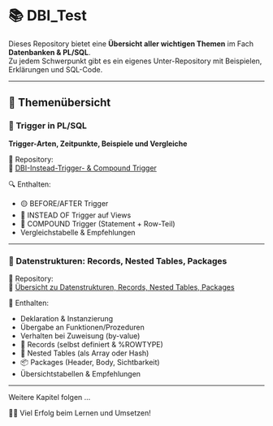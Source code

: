 # 📚 DBI_Test

Dieses Repository bietet eine **Übersicht aller wichtigen Themen** im Fach **Datenbanken & PL/SQL**.  
Zu jedem Schwerpunkt gibt es ein eigenes Unter-Repository mit Beispielen, Erklärungen und SQL-Code.

---

## 📌 Themenübersicht

### 🔄 Trigger in PL/SQL
**Trigger-Arten, Zeitpunkte, Beispiele und Vergleiche**

📁 Repository:  
🔗 [DBI-Instead-Trigger- & Compound Trigger](https://github.com/ad220296/DBI-Test)

🔍 Enthalten:
- 🟡 BEFORE/AFTER Trigger
- 🔵 INSTEAD OF Trigger auf Views
- 🧩 COMPOUND Trigger (Statement + Row-Teil)
- Vergleichstabelle & Empfehlungen

---

### 🧩 Datenstrukturen: Records, Nested Tables, Packages

📁 Repository:  
🔗 [Übersicht zu Datenstrukturen, Records, Nested Tables, Packages](https://github.com/ad220296/-bersicht-zu-Datenstrukturen-Records-Nested-Tables-Packages/blob/main/README.md)

📘 Enthalten:
- Deklaration & Instanzierung
- Übergabe an Funktionen/Prozeduren
- Verhalten bei Zuweisung (by-value)
- 📘 Records (selbst definiert & %ROWTYPE)
- 🧩 Nested Tables (als Array oder Hash)
- 📦 Packages (Header, Body, Sichtbarkeit)
- Übersichtstabellen & Empfehlungen

---

Weitere Kapitel folgen …

👨‍🏫 Viel Erfolg beim Lernen und Umsetzen!
